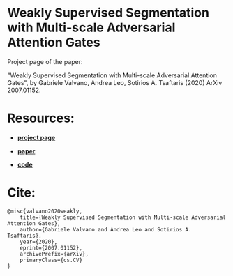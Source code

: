 # Weakly Supervised Segmentation with Multi-scale Adversarial Attention Gates

Project page of the paper: 

"Weakly Supervised Segmentation with Multi-scale Adversarial Attention Gates", by Gabriele Valvano, Andrea Leo, Sotirios A. Tsaftaris (2020) ArXiv 2007.01152.

# Resources:

- [**project page**](https://gvalvano.github.io/wss-multiscale-adversarial-attention-gates/)

- [**paper**](https://arxiv.org)

- [**code**](https://github.com/gvalvano/multiscale-adversarial-attention-gates)

# Cite:

```
@misc{valvano2020weakly,
    title={Weakly Supervised Segmentation with Multi-scale Adversarial Attention Gates},
    author={Gabriele Valvano and Andrea Leo and Sotirios A. Tsaftaris},
    year={2020},
    eprint={2007.01152},
    archivePrefix={arXiv},
    primaryClass={cs.CV}
}
```
